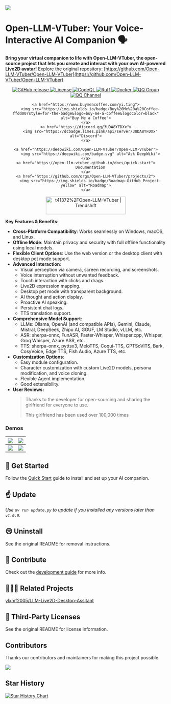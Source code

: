 [![](./assets/banner.jpg)](https://github.com/Open-LLM-VTuber/Open-LLM-VTuber)

# Open-LLM-VTuber: Your Voice-Interactive AI Companion 🗣️

**Bring your virtual companion to life with Open-LLM-VTuber, the open-source project that lets you create and interact with your own AI-powered Live2D avatar!**  Explore the original repository:  [https://github.com/Open-LLM-VTuber/Open-LLM-VTuber](https://github.com/Open-LLM-VTuber/Open-LLM-VTuber)

<div align="center">
    <a href="https://github.com/t41372/Open-LLM-VTuber/releases">
        <img src="https://img.shields.io/github/v/release/t41372/Open-LLM-VTuber" alt="GitHub release">
    </a>
    <a href="https://github.com/t41372/Open-LLM-VTuber/blob/master/LICENSE">
        <img src="https://img.shields.io/github/license/t41372/Open-LLM-VTuber" alt="License">
    </a>
    <a href="https://github.com/Open-LLM-VTuber/Open-LLM-VTuber/actions/workflows/codeql.yml">
        <img src="https://github.com/Open-LLM-VTuber/Open-LLM-VTuber/actions/workflows/codeql.yml/badge.svg" alt="CodeQL">
    </a>
    <a href="https://github.com/Open-LLM-VTuber/Open-LLM-VTuber/actions/workflows/ruff.yml">
        <img src="https://github.com/Open-LLM-VTuber/Open-LLM-VTuber/actions/workflows/ruff.yml/badge.svg" alt="Ruff">
    </a>
    <a href="https://hub.docker.com/r/t41372/open-llm-vtuber">
        <img src="https://img.shields.io/badge/t41372%2FOpen--LLM--VTuber-%25230db7ed.svg?logo=docker&logoColor=blue&labelColor=white&color=blue" alt="Docker">
    </a>
    <a href="https://qm.qq.com/q/ngvNUQpuKI">
        <img src="https://img.shields.io/badge/QQ_Group-792615362-white?style=flat&logo=qq&logoColor=white" alt="QQ Group">
    </a>
    <a href="https://pd.qq.com/s/tt54r3bu">
        <img src="https://img.shields.io/badge/QQ_Channel_(dev)-pd93364606-white?style=flat&logo=qq&logoColor=white" alt="QQ Channel">
    </a>

    <a href="https://www.buymeacoffee.com/yi.ting">
        <img src="https://img.shields.io/badge/Buy%20Me%20a%20Coffee-ffdd00?style=for-the-badge&logo=buy-me-a-coffee&logoColor=black" alt="Buy Me a Coffee">
    </a>
    <a href="https://discord.gg/3UDA8YFDXx">
        <img src="https://dcbadge.limes.pink/api/server/3UDA8YFDXx" alt="Discord">
    </a>

    <a href="https://deepwiki.com/Open-LLM-VTuber/Open-LLM-VTuber">
        <img src="https://deepwiki.com/badge.svg" alt="Ask DeepWiki">
    </a>
    <a href="https://open-llm-vtuber.github.io/docs/quick-start">
        Documentation
    </a>
    <a href="https://github.com/orgs/Open-LLM-VTuber/projects/2">
        <img src="https://img.shields.io/badge/Roadmap-GitHub_Project-yellow" alt="Roadmap">
    </a>

<a href="https://trendshift.io/repositories/12358" target="_blank"><img src="https://trendshift.io/api/badge/repositories/12358" alt="t41372%2FOpen-LLM-VTuber | Trendshift" style="width: 250px; height: 55px;" width="250" height="55"/></a>
</div>

**Key Features & Benefits:**

*   **Cross-Platform Compatibility**: Works seamlessly on Windows, macOS, and Linux.
*   **Offline Mode**: Maintain privacy and security with full offline functionality using local models.
*   **Flexible Client Options**: Use the web version or the desktop client with desktop pet mode support.
*   **Advanced Interaction**:
    *   Visual perception via camera, screen recording, and screenshots.
    *   Voice interruption without unwanted feedback.
    *   Touch interaction with clicks and drags.
    *   Live2D expression mapping.
    *   Desktop pet mode with transparent background.
    *   AI thought and action display.
    *   Proactive AI speaking.
    *   Persistent chat logs.
    *   TTS translation support.
*   **Comprehensive Model Support**:
    *   LLMs: Ollama, OpenAI (and compatible APIs), Gemini, Claude, Mistral, DeepSeek, Zhipu AI, GGUF, LM Studio, vLLM, etc.
    *   ASR: sherpa-onnx, FunASR, Faster-Whisper, Whisper.cpp, Whisper, Groq Whisper, Azure ASR, etc.
    *   TTS: sherpa-onnx, pyttsx3, MeloTTS, Coqui-TTS, GPTSoVITS, Bark, CosyVoice, Edge TTS, Fish Audio, Azure TTS, etc.
*   **Customization Options**:
    *   Easy module configuration.
    *   Character customization with custom Live2D models, persona modification, and voice cloning.
    *   Flexible Agent implementation.
    *   Good extensibility.
*   **User Reviews:**
    >Thanks to the developer for open-sourcing and sharing the girlfriend for everyone to use.
    >
    >This girlfriend has been used over 100,000 times

### Demos
| ![](assets/i1.jpg) | ![](assets/i2.jpg) |
|:---:|:---:|
| ![](assets/i3.jpg) | ![](assets/i4.jpg) |

## 🚀 Get Started

Follow the [Quick Start](https://open-llm-vtuber.github.io/docs/quick-start) guide to install and set up your AI companion.

## ☝ Update

*Use `uv run update.py` to update if you installed any versions later than `v1.0.0`.*

## 😢 Uninstall

See the original README for removal instructions.

## 🤗 Contribute

Check out the [development guide](https://docs.llmvtuber.com/docs/development-guide/overview) for more info.

## 🎉🎉🎉 Related Projects

[ylxmf2005/LLM-Live2D-Desktop-Assitant](https://github.com/ylxmf2005/LLM-Live2D-Desktop-Assitant)

## 📜 Third-Party Licenses

See the original README for license information.

## Contributors

Thanks our contributors and maintainers for making this project possible.

<a href="https://github.com/Open-LLM-VTuber/Open-LLM-VTuber/graphs/contributors">
  <img src="https://contrib.rocks/image?repo=Open-LLM-VTuber/Open-LLM-VTuber" />
</a>


## Star History

[![Star History Chart](https://api.star-history.com/svg?repos=t41372/open-llm-vtuber&type=Date)](https://star-history.com/#t41372/open-llm-vtuber&Date)
